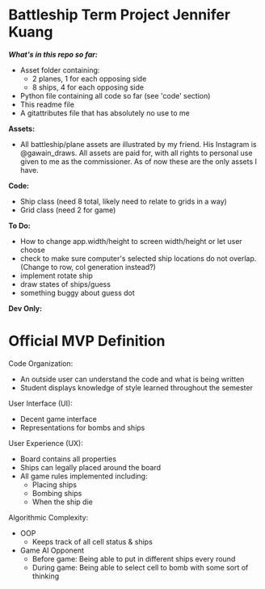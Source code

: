 # Battleship Term Project Jennifer Kuang
 
***What's in this repo so far:***
- Asset folder containing:
    - 2 planes, 1 for each opposing side
    - 8 ships, 4 for each opposing side
- Python file containing all code so far (see 'code' section)
- This readme file
- A gitattributes file that has absolutely no use to me

**Assets:**
- All battleship/plane assets are illustrated by my friend. His Instagram is 
    @gawain_draws. All assets are paid for, with all rights to personal use 
    given to me as the commissioner. As of now these are the only assets I have.

**Code:**
- Ship class (need 8 total, likely need to relate to grids in a way)
- Grid class (need 2 for game)

**To Do:**
- How to change app.width/height to screen width/height or let user choose
- check to make sure computer's selected ship locations do not overlap. (Change to row, col generation instead?)
- implement rotate ship
- draw states of ships/guess
- something buggy about guess dot

**Dev Only:**
# Official MVP Definition
Code Organization:
- An outside user can understand the code and what is being written
- Student displays knowledge of style learned throughout the semester

User Interface (UI): 
- Decent game interface
- Representations for bombs and ships

User Experience (UX):
- Board contains all properties
- Ships can legally placed around the board
- All game rules implemented including:
    - Placing ships
    - Bombing ships 
    - When the ship die

Algorithmic Complexity: 
- OOP 
    - Keeps track of all cell status & ships
- Game AI Opponent
    - Before game: Being able to put in different ships every round
    - During game: Being able to select cell to bomb with some sort of thinking 